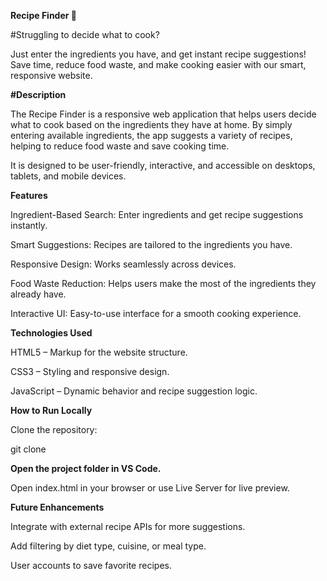 **Recipe Finder 🍲**

#Struggling to decide what to cook?

Just enter the ingredients you have, and get instant recipe suggestions! Save time, reduce food waste, and make cooking easier with our smart, responsive website.

**#Description**

The Recipe Finder is a responsive web application that helps users decide what to cook based on the ingredients they have at home. By simply entering available ingredients, the app suggests a variety of recipes, helping to reduce food waste and save cooking time.

It is designed to be user-friendly, interactive, and accessible on desktops, tablets, and mobile devices.

**Features**

Ingredient-Based Search: Enter ingredients and get recipe suggestions instantly.

Smart Suggestions: Recipes are tailored to the ingredients you have.

Responsive Design: Works seamlessly across devices.

Food Waste Reduction: Helps users make the most of the ingredients they already have.

Interactive UI: Easy-to-use interface for a smooth cooking experience.

**Technologies Used**

HTML5 – Markup for the website structure.

CSS3 – Styling and responsive design.

JavaScript – Dynamic behavior and recipe suggestion logic.

**How to Run Locally**

Clone the repository:

git clone <your-repo-url>


**Open the project folder in VS Code.**

Open index.html in your browser or use Live Server for live preview.

**Future Enhancements**

Integrate with external recipe APIs for more suggestions.

Add filtering by diet type, cuisine, or meal type.

User accounts to save favorite recipes.
